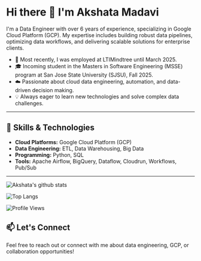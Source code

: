 # Hi there 👋 I'm Akshata Madavi

I'm a Data Engineer with over 6 years of experience, specializing in Google Cloud Platform (GCP). My expertise includes building robust data pipelines, optimizing data workflows, and delivering scalable solutions for enterprise clients.

- 🏢 Most recently, I was employed at LTIMindtree until March 2025.
- 🎓 Incoming student in the Masters in Software Engineering (MSSE) program at San Jose State University (SJSU), Fall 2025.
- ☁️ Passionate about cloud data engineering, automation, and data-driven decision making.
- 💡 Always eager to learn new technologies and solve complex data challenges.

---

## 🔧 Skills & Technologies

- **Cloud Platforms:** Google Cloud Platform (GCP)
- **Data Engineering:** ETL, Data Warehousing, Big Data
- **Programming:** Python, SQL
- **Tools:** Apache Airflow, BigQuery, Dataflow, Cloudrun, Workflows, Pub/Sub

---
![Akshata's github stats](https://github-readme-stats.vercel.app/api?username=Akshata4&show_icons=true&theme=dracula)

![Top Langs](https://github-readme-stats.vercel.app/api/top-langs/?username=Akshata4&layout=compact&theme=dracula)

![Profile Views](https://komarev.com/ghpvc/?username=Akshata4&color=gray)

## 📫 Let's Connect

Feel free to reach out or connect with me about data engineering, GCP, or collaboration opportunities!

<!-- Add your LinkedIn, email, or other contact info here -->
